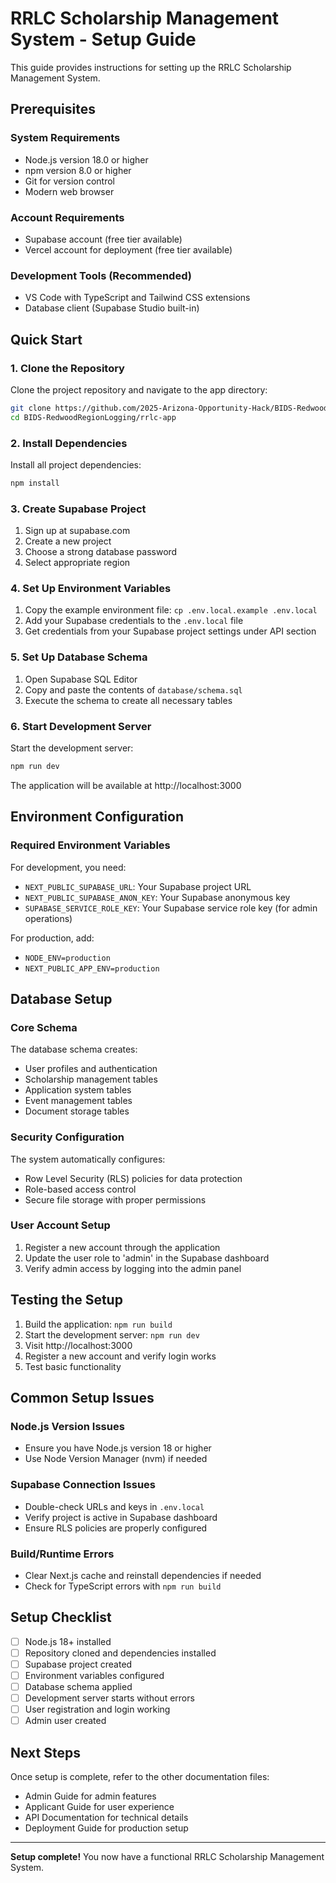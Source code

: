 # RRLC Scholarship Management System - Setup Guide

This guide provides instructions for setting up the RRLC Scholarship Management System.

## Prerequisites

### System Requirements
- Node.js version 18.0 or higher
- npm version 8.0 or higher
- Git for version control
- Modern web browser

### Account Requirements
- Supabase account (free tier available)
- Vercel account for deployment (free tier available)

### Development Tools (Recommended)
- VS Code with TypeScript and Tailwind CSS extensions
- Database client (Supabase Studio built-in)

## Quick Start

### 1. Clone the Repository

Clone the project repository and navigate to the app directory:
```bash
git clone https://github.com/2025-Arizona-Opportunity-Hack/BIDS-RedwoodRegionLogging.git
cd BIDS-RedwoodRegionLogging/rrlc-app
```

### 2. Install Dependencies

Install all project dependencies:
```bash
npm install
```

### 3. Create Supabase Project

1. Sign up at supabase.com
2. Create a new project
3. Choose a strong database password
4. Select appropriate region

### 4. Set Up Environment Variables

1. Copy the example environment file: `cp .env.local.example .env.local`
2. Add your Supabase credentials to the `.env.local` file
3. Get credentials from your Supabase project settings under API section

### 5. Set Up Database Schema

1. Open Supabase SQL Editor
2. Copy and paste the contents of `database/schema.sql`
3. Execute the schema to create all necessary tables

### 6. Start Development Server

Start the development server:
```bash
npm run dev
```

The application will be available at http://localhost:3000

## Environment Configuration

### Required Environment Variables

For development, you need:
- `NEXT_PUBLIC_SUPABASE_URL`: Your Supabase project URL
- `NEXT_PUBLIC_SUPABASE_ANON_KEY`: Your Supabase anonymous key
- `SUPABASE_SERVICE_ROLE_KEY`: Your Supabase service role key (for admin operations)

For production, add:
- `NODE_ENV=production`
- `NEXT_PUBLIC_APP_ENV=production`

## Database Setup

### Core Schema

The database schema creates:
- User profiles and authentication
- Scholarship management tables
- Application system tables
- Event management tables
- Document storage tables

### Security Configuration

The system automatically configures:
- Row Level Security (RLS) policies for data protection
- Role-based access control
- Secure file storage with proper permissions

### User Account Setup

1. Register a new account through the application
2. Update the user role to 'admin' in the Supabase dashboard
3. Verify admin access by logging into the admin panel

## Testing the Setup

1. Build the application: `npm run build`
2. Start the development server: `npm run dev`
3. Visit http://localhost:3000
4. Register a new account and verify login works
5. Test basic functionality

## Common Setup Issues

### Node.js Version Issues
- Ensure you have Node.js version 18 or higher
- Use Node Version Manager (nvm) if needed

### Supabase Connection Issues
- Double-check URLs and keys in `.env.local`
- Verify project is active in Supabase dashboard
- Ensure RLS policies are properly configured

### Build/Runtime Errors
- Clear Next.js cache and reinstall dependencies if needed
- Check for TypeScript errors with `npm run build`

## Setup Checklist

- [ ] Node.js 18+ installed
- [ ] Repository cloned and dependencies installed
- [ ] Supabase project created
- [ ] Environment variables configured
- [ ] Database schema applied
- [ ] Development server starts without errors
- [ ] User registration and login working
- [ ] Admin user created

## Next Steps

Once setup is complete, refer to the other documentation files:
- Admin Guide for admin features
- Applicant Guide for user experience
- API Documentation for technical details
- Deployment Guide for production setup

---

**Setup complete!** You now have a functional RRLC Scholarship Management System.